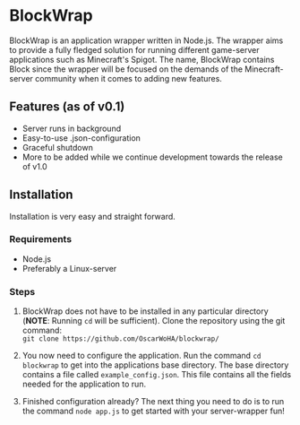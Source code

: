 # BlockWrap

BlockWrap is an application wrapper written in Node.js. The wrapper aims to provide a fully fledged solution for running different game-server applications such as Minecraft's Spigot. The name, BlockWrap contains Block since the wrapper will be focused on the demands of the Minecraft-server community when it comes to adding new features.

## Features (as of v0.1)
* Server runs in background
* Easy-to-use .json-configuration
* Graceful shutdown
* More to be added while we continue development towards the release of v1.0

## Installation
Installation is very easy and straight forward. 

### Requirements
* Node.js
* Preferably a Linux-server

### Steps
1. BlockWrap does not have to be installed in any particular directory (**NOTE**: Running `cd` will be sufficient). Clone the repository using the git command:  
`git clone https://github.com/OscarWoHA/blockwrap/`

2. You now need to configure the application. Run the command `cd blockwrap` to get into the applications base directory. The base directory contains a file called `example_config.json`. This file contains all the fields needed for the application to run.  

3. Finished configuration already? The next thing you need to do is to run the command `node app.js` to get started with your server-wrapper fun!
